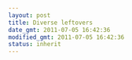 ```yaml
---
layout: post
title: Diverse leftovers
date_gmt: 2011-07-05 16:42:36
modified_gmt: 2011-07-05 16:42:36
status: inherit
---
```


